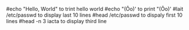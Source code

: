 #echo "Hello, World" to trint hello world
#echo "(Ôo)' to print "(Ôo)'
#lait /etc/passwd to display last 10 lines
#head /etc/passwd to dispaly first 10 lines
#head -n 3 iacta to display third line
